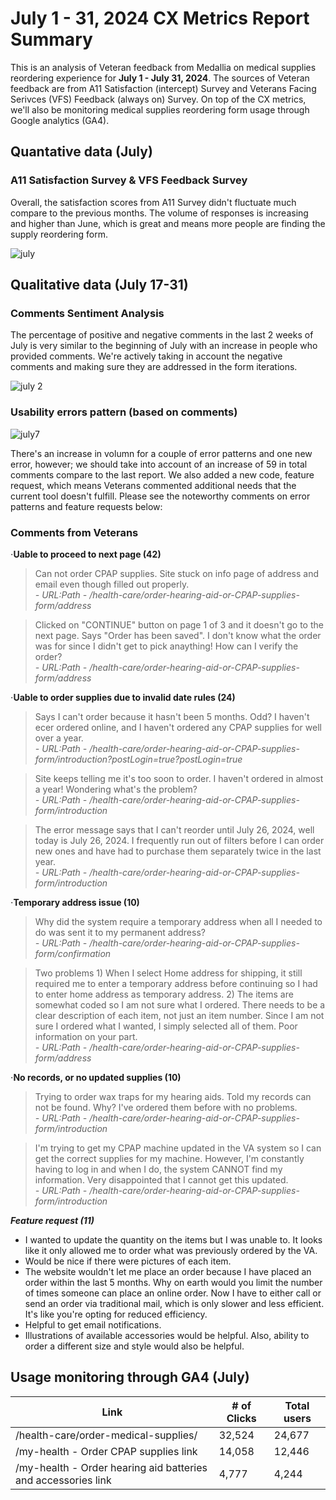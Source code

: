 # July 1 - 31, 2024 CX Metrics Report Summary 

This is an analysis of Veteran feedback from Medallia on medical supplies reordering experience for **July 1 - July 31, 2024**. The sources of Veteran feedback are from A11 Satisfaction (intercept) Survey and Veterans Facing Serivces (VFS) Feedback (always on) Survey. On top of the CX metrics, we'll also be monitoring medical supplies reordering form usage through Google analytics (GA4). 

## Quantative data (July)

### A11 Satisfaction Survey & VFS Feedback Survey 

Overall, the satisfaction scores from A11 Survey didn't fluctuate much compare to the previous months. The volume of responses is increasing and higher than June, which is great and means more people are finding the supply reordering form. 

![july](https://github.com/user-attachments/assets/99d10a9c-2c4c-4696-be10-73276a52adbc)


## Qualitative data (July 17-31)

### Comments Sentiment Analysis 

The percentage of positive and negative comments in the last 2 weeks of July is very similar to the beginning of July with an increase in people who provided comments. We're actively taking in account the negative comments and making sure they are addressed in the form iterations. 

![july 2](https://github.com/user-attachments/assets/48f61ea9-6768-45a9-bcbd-0bf1051c022f)


### Usability errors pattern (based on comments)

![july7](https://github.com/user-attachments/assets/5886d7ff-fafa-4c1c-8021-1aaa5e927221)

There's an increase in volumn for a couple of error patterns and one new error, however; we should take into account of an increase of 59 in total comments compare to the last report. We also added a new code, feature request, which means Veterans commented additional needs that the current tool doesn't fulfill. Please see the noteworthy comments on error patterns and feature requests below:

### Comments from Veterans 

⋅**Uable to proceed to next page (42)**
> Can not order CPAP supplies. Site stuck on info page of address and email even though filled out properly.<br>
*- URL:Path - /health-care/order-hearing-aid-or-CPAP-supplies-form/address*

> Clicked on "CONTINUE" button on page 1 of 3 and it doesn't go to the next page. Says "Order has been saved". I don't know what the order was for since I didn't get to pick anaything! How can I verify the order?<br>
*- URL:Path - /health-care/order-hearing-aid-or-CPAP-supplies-form/address*

⋅**Uable to order supplies due to invalid date rules (24)**
> Says I can't order because it hasn't been 5 months. Odd? I haven't ecer ordered online, and I haven't ordered any CPAP supplies for well over a year.<br>
*- URL:Path - /health-care/order-hearing-aid-or-CPAP-supplies-form/introduction?postLogin=true?postLogin=true*

> Site keeps telling me it's too soon to order. I haven't ordered in almost a year! Wondering what's the problem?<br>
*- URL:Path - /health-care/order-hearing-aid-or-CPAP-supplies-form/introduction*

> The error message says that I can't reorder until July 26, 2024, well today is July 26, 2024. I frequently run out of filters before I can order new ones and have had to purchase them separately twice in the last year.<br>
*- URL:Path - /health-care/order-hearing-aid-or-CPAP-supplies-form/introduction*

⋅**Temporary address issue (10)**
> Why did the system require a temporary address when all I needed to do was sent it to my permanent address?<br>
*- URL:Path - /health-care/order-hearing-aid-or-CPAP-supplies-form/confirmation*

> Two problems 1) When I select Home address for shipping, it still required me to enter a temporary address before continuing so I had to enter home address as temporary address. 2) The items are somewhat coded so I am not sure what I ordered. There needs to be a clear description of each item, not just an item number. Since I am not sure I ordered what I wanted, I simply selected all of them. Poor information on your part.<br>
*- URL:Path - /health-care/order-hearing-aid-or-CPAP-supplies-form/address*

⋅**No records, or no updated supplies (10)**
> Trying to order wax traps for my hearing aids.  Told  my records can not be found.  Why?  I've ordered them before with no problems.<br>
*- URL:Path - /health-care/order-hearing-aid-or-CPAP-supplies-form/introduction*

> I'm trying to get my CPAP machine updated in the VA system so I can get the correct supplies for my machine.  However, I'm constantly having to log in and when I do, the system CANNOT find my information.  Very disappointed that I cannot get this updated.<br>
*- URL:Path - /health-care/order-hearing-aid-or-CPAP-supplies-form/introduction*

**_Feature request (11)_**
- I wanted to update the quantity on the items but I was unable to. It looks like it only allowed me to order what was previously ordered by the VA.
- Would be nice if there were pictures of each item.
- The website wouldn't let me place an order because I have placed an order within the last 5 months. Why on earth would you limit the number of times someone can place an online order. Now I have to either call or send an order via traditional mail, which is only slower and less efficient. It's like you're opting for reduced efficiency.
- Helpful to get email notifications.
- Illustrations of available accessories would be helpful. Also, ability to order a different size and style would also be helpful. 

## Usage monitoring through GA4 (July)

| **Link** | **# of Clicks** | **Total users** |
| ---------| ----------- |  ------- |
| /health-care/order-medical-supplies/ | 32,524 | 24,677
| /my-health - Order CPAP supplies link | 14,058 | 12,446 |
| /my-health - Order hearing aid batteries and accessories link | 4,777 | 4,244 |
